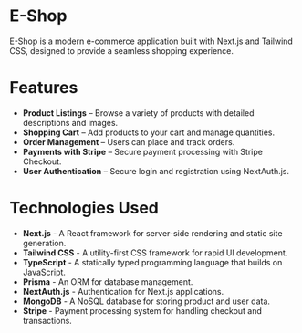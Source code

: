 # E-Shop

E-Shop is a modern e-commerce application built with Next.js and Tailwind CSS, designed to provide a seamless shopping experience.

# Features

- **Product Listings** – Browse a variety of products with detailed descriptions and images.
- **Shopping Cart** – Add products to your cart and manage quantities.
- **Order Management** – Users can place and track orders.
- **Payments with Stripe** – Secure payment processing with Stripe Checkout.
- **User Authentication** – Secure login and registration using NextAuth.js.

# Technologies Used

- **Next.js** - A React framework for server-side rendering and static site generation.
- **Tailwind CSS** - A utility-first CSS framework for rapid UI development.
- **TypeScript** - A statically typed programming language that builds on JavaScript.
- **Prisma** - An ORM for database management.
- **NextAuth.js** - Authentication for Next.js applications.
- **MongoDB** - A NoSQL database for storing product and user data.
- **Stripe** - Payment processing system for handling checkout and transactions.
